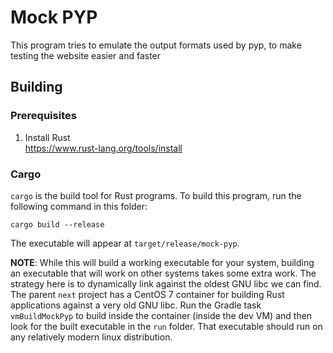 
# Mock PYP

This program tries to emulate the output formats used by pyp,
to make testing the website easier and faster


## Building

### Prerequisites

1. Install Rust \
   https://www.rust-lang.org/tools/install


### Cargo

`cargo` is the build tool for Rust programs.
To build this program, run the following command in this folder:

```shell
cargo build --release
```

The executable will appear at `target/release/mock-pyp`.

**NOTE**: While this will build a working executable for your system,
building an executable that will work on other systems takes some extra work.
The strategy here is to dynamically link against the oldest GNU libc
we can find. The parent `next` project has a CentOS 7 container
for building Rust applications against a very old GNU libc.
Run the Gradle task `vmBuildMockPyp` to build inside the
container (inside the dev VM) and then look for the built executable
in the `run` folder. That executable should run on any relatively
modern linux distribution.

